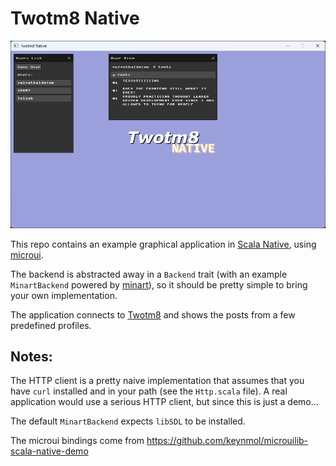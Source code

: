 # Twotm8 Native

![Screenshot](./screenshot.png)

This repo contains an example graphical application in [Scala Native](https://scala-native.org), using [microui](https://github.com/rxi/microui).

The backend is abstracted away in a `Backend` trait (with an example `MinartBackend` powered by [minart](https://github.com/jd557/minart)), so it should be pretty simple to bring your own implementation.

The application connects to [Twotm8](https://github.com/keynmol/twotm8) and shows the posts from a few predefined profiles.

## Notes:

The HTTP client is a pretty naive implementation that assumes that you have `curl` installed and in your path (see the `Http.scala` file).
A real application would use a serious HTTP client, but since this is just a demo...

The default `MinartBackend` expects `libSDL` to be installed.

The microui bindings come from https://github.com/keynmol/microuilib-scala-native-demo

